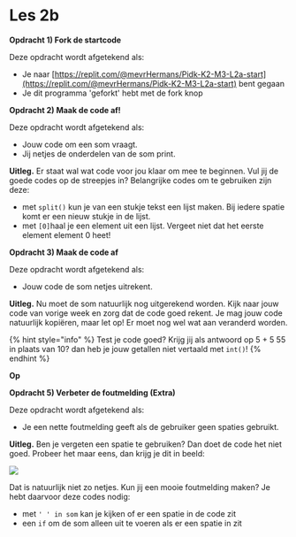 # Les 2b

**Opdracht 1) Fork de startcode**&#x20;

Deze opdracht wordt afgetekend als:

* Je naar [https://replit.com/@mevrHermans/Pidk-K2-M3-L2a-start](https://replit.com/@mevrHermans/Pidk-K2-M3-L2a-start) bent gegaan
* Je dit programma 'geforkt' hebt met de fork knop

**Opdracht 2) Maak de code af!**

Deze opdracht wordt afgetekend als:

* Jouw code om een som vraagt.
* Jij netjes de onderdelen van de som print.

**Uitleg.** Er staat wal wat code voor jou klaar om mee te beginnen. Vul jij de goede codes op de streepjes in? Belangrijke codes om te gebruiken zijn deze:

* met `split()` kun je van een stukje tekst een lijst maken. Bij iedere spatie komt er een nieuw stukje in de lijst.
* met `[0]`haal je een element uit een lijst. Vergeet niet dat het eerste element element 0 heet!

**Opdracht 3) Maak de code af**

Deze opdracht wordt afgetekend als:

* Jouw code de som netjes uitrekent.

**Uitleg.** Nu moet de som natuurlijk nog uitgerekend worden. Kijk naar jouw code van vorige week en zorg dat de code goed rekent. Je mag jouw code natuurlijk kopiëren, maar let op! Er moet nog wel wat aan veranderd worden.

{% hint style="info" %}
Test je code goed? Krijg jij als antwoord op 5 + 5 55 in plaats van 10? dan heb je jouw getallen niet vertaald met `int()`!
{% endhint %}

**Op**



**Opdracht 5) Verbeter de foutmelding (Extra)**

Deze opdracht wordt afgetekend als:

* Je een nette foutmelding geeft als de gebruiker geen spaties gebruikt.

**Uitleg.** Ben je vergeten een spatie te gebruiken? Dan doet de code het niet goed. Probeer het maar eens, dan krijg je dit in beeld:

![](<../../.gitbook/assets/image (8).png>)

Dat is natuurlijk niet zo netjes. Kun jij een mooie foutmelding maken? Je hebt daarvoor deze codes nodig:

* met `' ' in som` kan je kijken of er een spatie in de code zit
* een `if` om de som alleen uit te voeren als er een  spatie in zit



